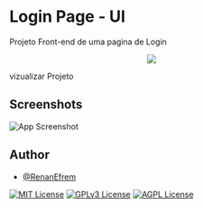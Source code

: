 # Login Page - UI

Projeto Front-end de uma pagina de Login

<p align="center">
  <img src="http://img.shields.io/static/v1?label=STATUS&message=EM%20DESENVOLVIMENTO&color=GREEN&style=for-the-badge"/>
</p>
<p align="center">
  <p href="https://renanefrem.github.io/Login-PageUI/">vizualizar Projeto</p>
</p>

## Screenshots

![App Screenshot](https://i.imgur.com/vLKg4Ca.jpg)


## Author

- [@RenanEfrem](https://www.github.com/renanefrem)





[![MIT License](https://img.shields.io/badge/License-MIT-green.svg)](https://choosealicense.com/licenses/mit/)
[![GPLv3 License](https://img.shields.io/badge/License-GPL%20v3-yellow.svg)](https://opensource.org/licenses/)
[![AGPL License](https://img.shields.io/badge/license-AGPL-blue.svg)](http://www.gnu.org/licenses/agpl-3.0)
